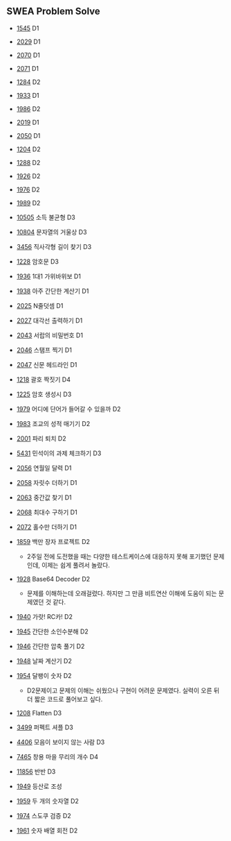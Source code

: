 ## SWEA Problem Solve


* [1545](./swea_1545.py) D1
* [2029](./swea_2029.py) D1
* [2070](./swea_2070.py) D1
* [2071](./swea_2071.py) D1

* [1284](./swea_1284.py) D2
* [1933](./swea_1933.py) D1
* [1986](./swea_1986.py) D2
* [2019](./swea_2019.py) D1
* [2050](./swea_2050.py) D1
* [1204](./swea_1204.py) D2

* [1288](./swea_1288.py) D2
* [1926](./swea_1926.py) D2
* [1976](./swea_1976.py) D2
* [1989](./swea_1989.py) D2

* [10505](./swea_10505.py) 소득 불균형 D3
* [10804](./swea_10804.py) 문자열의 거울상 D3
* [3456](./swea_3456.py) 직사각형 길이 찾기 D3
* [1228](./swea_1228.py) 암호문 D3

* [1936](./swea_1936.py) 1대1 가위바위보 D1
* [1938](./swea_1938.py) 아주 간단한 계산기 D1
* [2025](./swea_2025.py) N줄덧셈 D1
* [2027](./swea_2027.py) 대각선 출력하기 D1
* [2043](./swea_2043.py) 서랍의 비밀번호 D1
* [2046](./swea_2046.py) 스탬프 찍기 D1
* [2047](./swea_2047.py) 신문 헤드라인 D1

* [1218](./swea_1218.py) 괄호 짝짓기 D4
* [1225](./swea_1225.py) 암호 생성시 D3
* [1979](./swea_1979.py) 어디에 단어가 들어갈 수 있을까 D2
* [1983](./swea_1983.py) 조교의 성적 매기기 D2
* [2001](./swea_2001.py) 파리 퇴치 D2
* [5431](./swea_5431.py) 민석이의 과제 체크하기 D3

* [2056](./swea_2056.py) 연월일 달력 D1
* [2058](./swea_2058.py) 자릿수 더하기 D1
* [2063](./swea_2063.py) 중간값 찾기 D1
* [2068](./swea_2068.py) 최대수 구하기 D1
* [2072](./swea_2072.py) 홀수만 더하기 D1
* [1859](./swea_1859.py) 백만 장자 프로젝트 D2
    * 2주일 전에 도전했을 때는 다양한 테스트케이스에 대응하지 못해 포기했던 문제인데, 이제는 쉽게 풀려서 놀랐다.
* [1928](./swea_1928.py) Base64 Decoder D2
    * 문제를 이해하는데 오래걸렸다. 하지만 그 만큼 비트연산 이해에 도움이 되는 문제였던 것 같다.

* [1940](./swea_1940.py) 가랏! RC카! D2
* [1945](./swea_1945.py) 간단한 소인수분해 D2
* [1946](./swea_1946.py) 간단한 압축 풀기 D2
* [1948](./swea_1948.py) 날짜 계산기 D2
* [1954](./swea_1954.py) 달팽이 숫자 D2
    * D2문제이고 문제의 이해는 쉬웠으나 구현이 어려운 문제였다. 실력이 오른 뒤 더 짧은 코드로 풀어보고 싶다.

* [1208](./swea_1208.py) Flatten D3
* [3499](./swea_3499.py) 퍼펙트 셔플 D3
* [4406](./swea_4406.py) 모음이 보이지 않는 사람 D3
* [7465](./swea_7465.py) 창용 마을 무리의 개수 D4
* [11856](./swea_11856.py) 반반 D3
* [1949](./swea_1949.py) 등산로 조성

* [1959](./swea_1959.py) 두 개의 숫자열 D2

* [1974](./swea_1974.py) 스도쿠 검증 D2
* [1961](./swea_1961.py) 숫자 배열 회전 D2